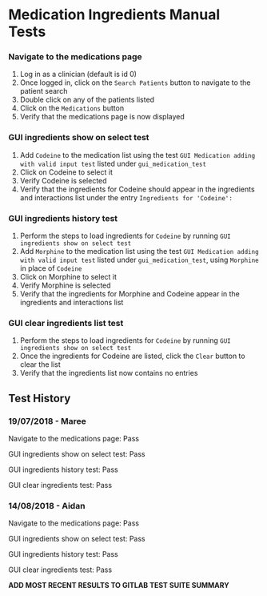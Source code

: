 # Medication Ingredients Manual Tests

### Navigate to the medications page

1. Log in as a clinician (default is id 0)
2. Once logged in, click on the `Search Patients` button to navigate to the patient search
3. Double click on any of the patients listed
4. Click on the `Medications` button
5. Verify that the medications page is now displayed

### GUI ingredients show on select test

1. Add `Codeine` to the medication list using the test `GUI Medication adding with valid input test` listed under `gui_medication_test`
2. Click on Codeine to select it
3. Verify Codeine is selected
4. Verify that the ingredients for Codeine should appear in the ingredients and interactions list under the entry `Ingredients for 'Codeine': `

### GUI ingredients history test

1. Perform the steps to load ingredients for `Codeine` by running `GUI ingredients show on select test`
2. Add `Morphine` to the medication list using the test `GUI Medication adding with valid input test` listed under `gui_medication_test`, using `Morphine` in place of `Codeine`
3. Click on Morphine to select it
4. Verify Morphine is selected
5. Verify that the ingredients for Morphine and Codeine appear in the ingredients and interactions list

### GUI clear ingredients list test

1. Perform the steps to load ingredients for `Codeine` by running `GUI ingredients show on select test`
2. Once the ingredients for Codeine are listed, click the `Clear` button to clear the list
3. Verify that the ingredients list now contains no entries

## Test History

### 19/07/2018 - Maree

Navigate to the medications page: Pass

GUI ingredients show on select test: Pass

GUI ingredients history test: Pass

GUI clear ingredients test: Pass

### 14/08/2018 - Aidan

Navigate to the medications page: Pass

GUI ingredients show on select test: Pass

GUI ingredients history test: Pass

GUI clear ingredients test: Pass

**ADD MOST RECENT RESULTS TO GITLAB TEST SUITE SUMMARY**



